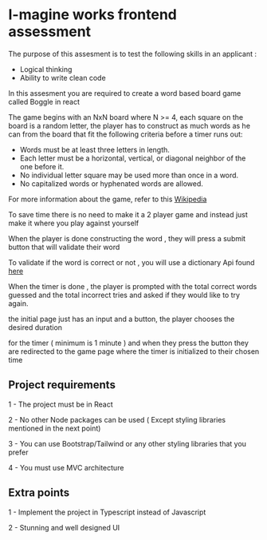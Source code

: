 

# I-magine works frontend assessment 

The purpose of this assesment is to test the following skills in an applicant : 

<ul>

  <li> Logical thinking  </li>

  <li> Ability to write clean code  </li>

  
</ul>


In this assesment you are required to create a word based board game called 
Boggle in react 

The game begins with an NxN board where N >= 4, each square on the board is a random 
letter, the player has to construct as much words as he can from the board that fit the 
following criteria before a timer runs out: 
<ul>

   <li> Words must be at least three letters in length.  </li>
   <li> Each letter must be a horizontal, vertical, or diagonal neighbor of the one before it. </li>
   <li>
      No individual letter square may be used more than once in a word.
   </li>
   <li>No capitalized words or hyphenated words are allowed.</li>
</ul>

For more information about the game, refer to this [Wikipedia](https://en.wikipedia.org/wiki/Boggle)

To save time there is no need to make it a 2 player game and instead just make it 
where you play against yourself 

When the player is done constructing the word , they will press a submit button 
that will validate their word 

To validate if the word is correct or not , you will use a dictionary Api found 
[here](https://dictionaryapi.dev/)

When the timer is done , the player is prompted with the total correct words guessed  and 
the total incorrect tries and asked if they would like to try again. 

the initial page just has an input and a button, the player chooses the desired duration 

for the timer ( minimum is 1 minute ) and when they press the button they are redirected to 
the game page where the timer is initialized to their chosen time

## Project requirements 

1 - The project must be in React 

2 - No other Node packages can be used ( Except styling libraries mentioned in the next point)

3 - You can use Bootstrap/Tailwind or any other styling libraries that you prefer 

4 - You must use MVC architecture 

## Extra points

1 - Implement the project in Typescript instead of Javascript 

2 - Stunning and well designed UI
